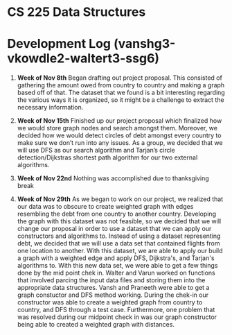 # CS 225 Data Structures

# Development Log (vanshg3-vkowdle2-waltert3-ssg6)

1. **Week of Nov 8th** 
Began drafting out project proposal. This consisted of gathering the amount owed from country to country and making a graph based off of that. The dataset that we found is a bit interesting regarding the various ways it is organized, so it might be a challenge to extract the necessary information.
2. **Week of Nov 15th** 
Finished up our project proposal which finalized how we would store graph nodes and search amongst them. Moreover, we decided how we would detect circles of debt amongst every country to make sure we don’t run into any issues. As a group, we decided that we will use DFS as our search algorithm and Tarjan’s circle detection/Dijkstras shortest path algorithm for our two external algorithms. 
2. **Week of Nov 22nd**
Nothing was accomplished due to thanksgiving break

3. **Week of Nov 29th**
As we began to work on our project, we realized that our data was to obscure to create weighted graph with edges resembling the debt from one country to another country. Developing the graph with this dataset was not feasible, so we decided that we will change our proposal in order to use a dataset that we can apply our constructors and algorithms to. Instead of using a dataset representing debt, we decided that we will use a data set that contained flights from one location to another. With this dataset, we are able to apply our build a graph with a weighted edge and apply DFS, Dijkstra's, and Tarjan's algorithms to. With this new data set, we were able to get a few things done by the mid point chek in. Walter and Varun worked on functions that involved parcing the input data files and storing them into the appropriate data structures. Vansh and Praneeth were able to get a graph constuctor and DFS method working. During the chek-in our constructor was able to create a weighted graph from country to country, and DFS through a test case. Furthermore, one problem that was resolved during our midpoint check in was our graph constructor being able to created a weighted graph with distances.


